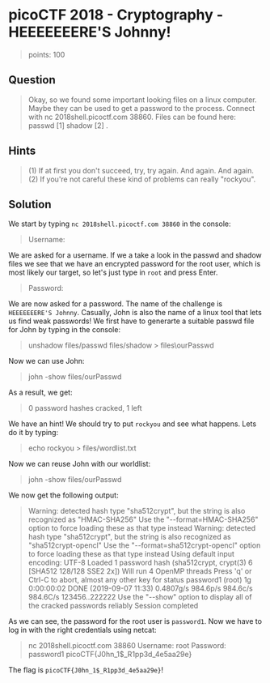 # picoCTF 2018 - Cryptography - HEEEEEEERE'S Johnny!
>points: 100

## Question
>Okay, so we found some important looking files on a linux computer. Maybe they can be used to get a password to the process. Connect with nc 2018shell.picoctf.com 38860. Files can be found here: passwd [1]  shadow [2] .

## Hints
>(1) If at first you don't succeed, try, try again. And again. And again. (2) If you're not careful these kind of problems can really "rockyou".

## Solution
We start by typing `nc 2018shell.picoctf.com 38860` in the console:
>Username:
>
We are asked for a username. 
If we a take a look in the passwd and shadow files we see that we have an encrypted password for the root user, which is most likely our target, so let's just type in `root` and press Enter.
>Password:
>
We are now asked for a password.
The name of the challenge is `HEEEEEEERE'S Johnny`. Casually, John is also the name of a linux tool that lets us find weak passwords! 
We first have to generarte a suitable passwd file for John by typing in the console:
>unshadow files/passwd files/shadow > files\ourPasswd
>
Now we can use John:
>john -show files/ourPasswd
>
As a result, we get:
>0 password hashes cracked, 1 left
>
We have an hint! We should try to put `rockyou` and see what happens. Lets do it by typing:
>echo rockyou > files/wordlist.txt
>
Now we can reuse John with our worldlist:
>john -show files/ourPasswd
>
We now get the following output:
>Warning: detected hash type "sha512crypt", but the string is also recognized as "HMAC-SHA256"
>Use the "--format=HMAC-SHA256" option to force loading these as that type instead
>Warning: detected hash type "sha512crypt", but the string is also recognized as "sha512crypt-opencl"
>Use the "--format=sha512crypt-opencl" option to force loading these as that type instead
>Using default input encoding: UTF-8
>Loaded 1 password hash (sha512crypt, crypt(3) $6$ [SHA512 128/128 SSE2 2x])
>Will run 4 OpenMP threads
>Press 'q' or Ctrl-C to abort, almost any other key for status
>password1        (root)
>1g 0:00:00:02 DONE (2019-09-07 11:33) 0.4807g/s 984.6p/s 984.6c/s 984.6C/s 123456..222222
>Use the "--show" option to display all of the cracked passwords reliably
>Session completed
>
As we can see, the password for the root user is `password1`. Now we have to log in with the right credentials using netcat:
>nc 2018shell.picoctf.com 38860
>Username: root
>Password: password1
>picoCTF{J0hn_1$_R1pp3d_4e5aa29e}
>
The flag is `picoCTF{J0hn_1$_R1pp3d_4e5aa29e}`!
